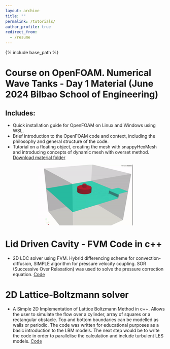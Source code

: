 ```yaml
---
layout: archive
title: ""
permalink: /tutorials/
author_profile: true
redirect_from:
  - /resume
---
```


{% include base_path %}

Course on OpenFOAM. Numerical Wave Tanks - Day 1 Material (June 2024 Bilbao School of Engineering)
======

## Includes:

- Quick installation guide for OpenFOAM on Linux and Windows using WSL.
- Brief introduction to the OpenFOAM code and context, including the philosophy and general structure of the code.
- Tutorial on a floating object, creating the mesh with snappyHexMesh and introducing concepts of dynamic mesh with overset method.
[Download material folder](https://ehubox.ehu.eus/s/HM9jigPH9Yag38Z)

<p align="center">
  <img src='/images/animation_case.gif' alt="Alt Text" width="300"/>
</p>


Lid Driven Cavity - FVM Code in c++
======
- 2D LDC solver using FVM. Hybrid differencing scheme for convection-diffusion, SIMPLE algorithm for pressure velocity coupling. SOR (Successive Over Relaxation) was used to solve the pressure correction equation.
[Code](https://github.com/GontzalLopez/2D-Lid-driven-cavity)


2D Lattice-Boltzmann solver
======
- A Simple 2D Implementation of Lattice Boltzmann Method in c++. Allows the user to simulate the flow over a cylinder, array of squares or a rectangular obstacle. Top and bottom boundaries can be modelled as walls or periodic. The code was written for educational purposes as a basic introduction to the LBM models. The next step would be to write the code in order to parallelise the calculation and include turbulent LES models.
[Code](https://github.com/GontzalLopez/2D-Lattice-Boltzmann-solver)
